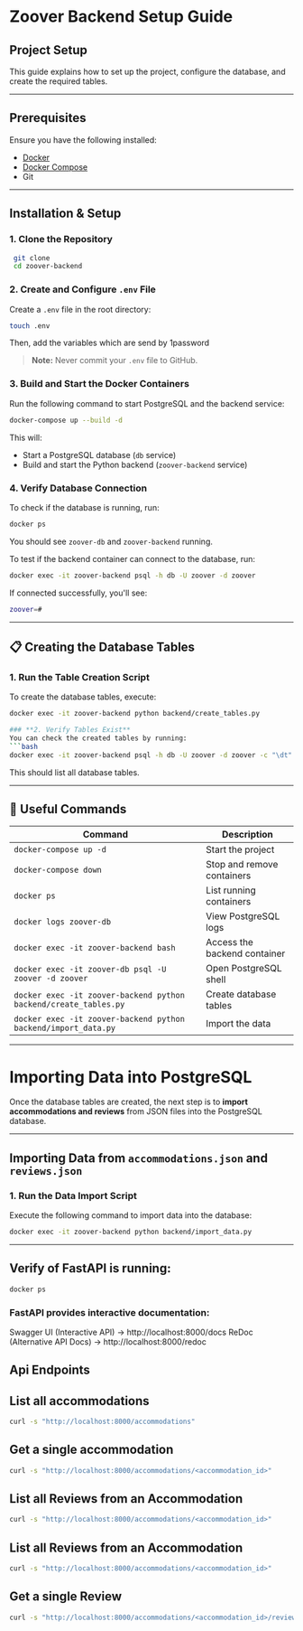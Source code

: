 # Zoover Backend Setup Guide

##  Project Setup
This guide explains how to set up the project, configure the database, and create the required tables.

---

##  Prerequisites
Ensure you have the following installed:
- [Docker](https://www.docker.com/get-started)
- [Docker Compose](https://docs.docker.com/compose/install/)
- Git

---

##  Installation & Setup
### **1. Clone the Repository**
```bash
 git clone 
 cd zoover-backend
```

### **2. Create and Configure `.env` File**
Create a `.env` file in the root directory:
```bash
touch .env
```

Then, add the variables which are send by 1password

> **Note:** Never commit your `.env` file to GitHub.

### **3. Build and Start the Docker Containers**
Run the following command to start PostgreSQL and the backend service:
```bash
docker-compose up --build -d
```
This will:
- Start a PostgreSQL database (`db` service)
- Build and start the Python backend (`zoover-backend` service)

### **4. Verify Database Connection**
To check if the database is running, run:
```bash
docker ps
```
You should see `zoover-db` and `zoover-backend` running.

To test if the backend container can connect to the database, run:
```bash
docker exec -it zoover-backend psql -h db -U zoover -d zoover
```
If connected successfully, you'll see:
```bash
zoover=#
```

---

## 📋 Creating the Database Tables
### **1. Run the Table Creation Script**
To create the database tables, execute:
```bash
docker exec -it zoover-backend python backend/create_tables.py

### **2. Verify Tables Exist**
You can check the created tables by running:
```bash
docker exec -it zoover-backend psql -h db -U zoover -d zoover -c "\dt"
```
This should list all database tables.


---

## 📖 Useful Commands
| Command | Description |
|---------|-------------|
| `docker-compose up -d` | Start the project |
| `docker-compose down` | Stop and remove containers |
| `docker ps` | List running containers |
| `docker logs zoover-db` | View PostgreSQL logs |
| `docker exec -it zoover-backend bash` | Access the backend container |
| `docker exec -it zoover-db psql -U zoover -d zoover` | Open PostgreSQL shell |
| `docker exec -it zoover-backend python backend/create_tables.py` | Create database tables |
| `docker exec -it zoover-backend python backend/import_data.py` | Import the data |

---

#  Importing Data into PostgreSQL

Once the database tables are created, the next step is to **import accommodations and reviews** from JSON files into the PostgreSQL database.

---

##  Importing Data from `accommodations.json` and `reviews.json`
### **1. Run the Data Import Script**
Execute the following command to import data into the database:
```bash
docker exec -it zoover-backend python backend/import_data.py
```

---

## Verify of FastAPI is running: 

```bash
docker ps
```

### FastAPI provides interactive documentation:

 Swagger UI (Interactive API) → http://localhost:8000/docs
 ReDoc (Alternative API Docs) → http://localhost:8000/redoc

## Api Endpoints

## List all accommodations
```bash
curl -s "http://localhost:8000/accommodations"

```

## Get a single accommodation
```bash
curl -s "http://localhost:8000/accommodations/<accommodation_id>" 

```
## List all Reviews from an Accommodation 
```bash
curl -s "http://localhost:8000/accommodations/<accommodation_id>" 

```
## List all Reviews from an Accommodation 
```bash
curl -s "http://localhost:8000/accommodations/<accommodation_id>" 

```
## Get a single Review 
```bash
curl -s "http://localhost:8000/accommodations/<accommodation_id>/reviews/<review_id>"


```

